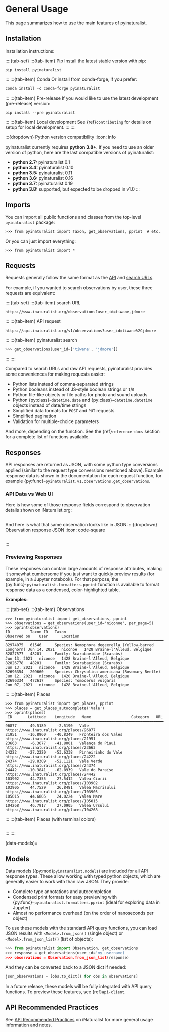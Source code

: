 # General Usage
This page summarizes how to use the main features of pyinaturalist.

## Installation
Installation instructions:

::::{tab-set}
:::{tab-item} Pip
Install the latest stable version with pip:
```
pip install pyinaturalist
```
:::
:::{tab-item} Conda
Or install from conda-forge, if you prefer:
```
conda install -c conda-forge pyinaturalist
```
:::
:::{tab-item} Pre-release
If you would like to use the latest development (pre-release) version:
```
pip install --pre pyinaturalist
```
:::
:::{tab-item} Local development
See {ref}`contributing` for details on setup for local development.
:::
::::

:::{dropdown} Python version compatibility
:icon: info

pyinaturalist currently requires **python 3.8+**. If you need to use an older version
of python, here are the last compatible versions of pyinaturalist:

* **python 2.7:** pyinaturalist 0.1
* **python 3.4:** pyinaturalist 0.10
* **python 3.5:** pyinaturalist 0.11
* **python 3.6:** pyinaturalist 0.16
* **python 3.7:** pyinaturalist 0.19
* **python 3.8:** supported, but expected to be dropped in v1.0
:::

## Imports
You can import all public functions and classes from the top-level `pyinaturalist` package:
```
>>> from pyinaturalist import Taxon, get_observations, pprint  # etc.
```

Or you can just import everything:
```
>>> from pyinaturalist import *
```

## Requests
Requests generally follow the same format as the [API](https://api.inaturalist.org/v1)
and [search URLs](https://forum.inaturalist.org/t/how-to-use-inaturalists-search-urls-wiki).

For example, if you wanted to search observations by user, these three requests are equivalent:

::::{tab-set}
:::{tab-item} search URL
```
https://www.inaturalist.org/observations?user_id=tiwane,jdmore
```
:::
:::{tab-item} API request
```
https://api.inaturalist.org/v1/observations?user_id=tiwane%2Cjdmore
```
:::
:::{tab-item} pyinaturalist search
```python
>>> get_observations(user_id=['tiwane', 'jdmore'])
```
:::
::::

Compared to search URLs and raw API requests, pyinaturalist provides some conveniences for making
requests easier:
* Python lists instead of comma-separated strings
* Python booleans instead of JS-style boolean strings or `1`/`0`
* Python file-like objects or file paths for photo and sound uploads
* Python {py:class}`~datetime.date` and {py:class}`~datetime.datetime` objects instead of date/time strings
* Simplified data formats for `POST` and `PUT` requests
* Simplified pagination
* Validation for multiple-choice parameters

And more, depending on the function.
See the {ref}`reference-docs` section for a complete list of functions available.

## Responses
API responses are returned as JSON, with some python type conversions applied (similar to the
request type conversions mentioned above). Example response data is shown in the documentation for
each request function, for example {py:func}`~pyinaturalist.v1.observations.get_observations`.

### API Data vs Web UI
Here is how some of those response fields correspond to observation details shown on
iNaturalist.org:
```{figure} ../images/inat-observation-page-annotated.png
```

And here is what that same observation looks like in JSON:
:::{dropdown} Observation response JSON
:icon: code-square
```{literalinclude} ../sample_data/get_observation_2.json
```
:::

### Previewing Responses
These responses can contain large amounts of response attributes, making it somewhat cumbersome if you
just want to quickly preview results (for example, in a Jupyter notebook). For that purpose, the
{py:func}`~pyinaturalist.formatters.pprint` function is available to format response data as a
condensed, color-highlighted table.

**Examples:**

::::{tab-set}
:::{tab-item} Observations
```
>>> from pyinaturalist import get_observations, pprint
>>> observations = get_observations(user_id='niconoe', per_page=5)
>>> pprint(observations)
ID         Taxon ID   Taxon                                                  Observed on    User      Location
━━━━━━━━━━━━━━━━━━━━━━━━━━━━━━━━━━━━━━━━━━━━━━━━━━━━━━━━━━━━━━━━━━━━━━━━━━━━━━━━━━━━━━━━━━━━━━━━━━━━━━━━━━━━━━━━━━━━━━━━━━━━━━━━━━━━━━
82974075   61546      Species: Nemophora degeerella (Yellow-barred Longhorn) Jun 14, 2021   niconoe   1428 Braine-l'Alleud, Belgique
82827577   48201      Family: Scarabaeidae (Scarabs)                         Jun 13, 2021   niconoe   1428 Braine-l'Alleud, Belgique
82826778   48201      Family: Scarabaeidae (Scarabs)                         Jun 13, 2021   niconoe   1428 Braine-l'Alleud, Belgique
82696354   209660     Species: Chrysolina americana (Rosemary Beetle)        Jun 12, 2021   niconoe   1420 Braine-l'Alleud, Belgique
82696334   472617     Species: Tomocerus vulgaris                            Jun 07, 2021   niconoe   1428 Braine-l'Alleud, Belgique
```
:::
:::{tab-item} Places
```
>>> from pyinaturalist import get_places, pprint
>>> places = get_places_autocomplete('Vale')
>>> pprint(places)
 ID       Latitude    Longitude   Name                  Category   URL
━━━━━━━━━━━━━━━━━━━━━━━━━━━━━━━━━━━━━━━━━━━━━━━━━━━━━━━━━━━━━━━━━━━━━━━━━━━━━━━━━━━━━━━━━━━━━━━━━━━━━━━━━━━━━
96877      49.5189     -2.5190   Vale                             https://www.inaturalist.org/places/96877
21951     -16.8960    -40.8349   Fronteira dos Vales              https://www.inaturalist.org/places/21951
23663      -6.3677    -41.8001   Valença do Piauí                 https://www.inaturalist.org/places/23663
24222     -27.2220    -53.6338   Pinheirinho do Vale              https://www.inaturalist.org/places/24222
24374     -29.8309    -52.1121   Vale Verde                       https://www.inaturalist.org/places/24374
24442     -10.3841    -62.0939   Vale do Paraíso                  https://www.inaturalist.org/places/24442
103902     44.7355     27.5412   Valea Ciorii                     https://www.inaturalist.org/places/103902
103905     44.7529     26.8481   Valea Macrisului                 https://www.inaturalist.org/places/103905
105015     44.6805     24.0224   Valea Mare                       https://www.inaturalist.org/places/105015
104268     46.7917     27.0905   Valea Ursului                    https://www.inaturalist.org/places/104268
```
:::
:::{tab-item} Places (with terminal colors)
```{figure} ../images/pprint_table.png
```
:::
::::

(data-models)=
## Models
Data models ({py:mod}`pyinaturalist.models`) are included for all API response types. These allow
working with typed python objects, which are generally easier to work with than raw JSON.
They provide:
* Complete type annotations and autocompletion
* Condensed print formats for easy previewing with {py:func}`~pyinaturalist.formatters.pprint` (ideal for exploring data in Jupyter)
* Almost no performance overhead (on the order of nanoseconds per object)

To use these models with the standard API query functions, you can load JSON results
with `<Model>.from_json()` (single object) or `<Model>.from_json_list()` (list of objects):
```py
>>> from pyinaturalist import Observation, get_observations
>>> response = get_observations(user_id='my_username)
>>> observations = Observation.from_json_list(response)
```

And they can be converted back to a JSON dict if needed:
```py
json_observations = [obs.to_dict() for obs in observations]
```

In a future release, these models will be fully integrated with API query functions. To preview these features, see {ref}`api-client`.

## API Recommended Practices
See [API Recommended Practices](https://www.inaturalist.org/pages/api+recommended+practices)
on iNaturalist for more general usage information and notes.
